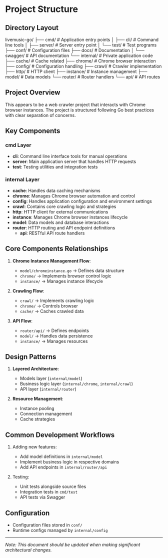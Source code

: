 # Project Structure

## Directory Layout

livemusic-go/
├── cmd/                    # Application entry points
│   ├── cli/               # Command line tools
│   ├── server/            # Server entry point
│   └── test/              # Test programs
├── conf/                   # Configuration files
├── docs/                   # Documentation
│   └── swagger/           # API documentation
└── internal/              # Private application code
    ├── cache/             # Cache related
    ├── chrome/            # Chrome browser interaction
    ├── config/            # Configuration handling
    ├── crawl/             # Crawler implementation
    ├── http/              # HTTP client
    ├── instance/          # Instance management
    ├── model/             # Data models
    └── router/            # Router handlers
        └── api/           # API routes

## Project Overview
This appears to be a web crawler project that interacts with Chrome browser instances. The project is structured following Go best practices with clear separation of concerns.

## Key Components

### cmd Layer
- **cli**: Command line interface tools for manual operations
- **server**: Main application server that handles HTTP requests
- **test**: Testing utilities and integration tests

### internal Layer
- **cache**: Handles data caching mechanisms
- **chrome**: Manages Chrome browser automation and control
- **config**: Handles application configuration and environment settings
- **crawl**: Contains core crawling logic and strategies
- **http**: HTTP client for external communications
- **instance**: Manages Chrome browser instances lifecycle
- **model**: Data models and database interactions
- **router**: HTTP routing and API endpoint definitions
    - **api**: RESTful API route handlers

## Core Components Relationships
1. **Chrome Instance Management Flow**:
   - `model/chromeinstance.go` → Defines data structure
   - `chrome/` → Implements browser control logic
   - `instance/` → Manages instance lifecycle

2. **Crawling Flow**:
   - `crawl/` → Implements crawling logic
   - `chrome/` → Controls browser
   - `cache/` → Caches crawled data

3. **API Flow**:
   - `router/api/` → Defines endpoints
   - `model/` → Handles data persistence
   - `instance/` → Manages resources

## Design Patterns
1. **Layered Architecture**:
   - Models layer (`internal/model`)
   - Business logic layer (`internal/chrome`, `internal/crawl`)
   - API layer (`internal/router`)

2. **Resource Management**:
   - Instance pooling
   - Connection management
   - Cache strategies

## Common Development Workflows
1. Adding new features:
   - Add model definitions in `internal/model`
   - Implement business logic in respective domains
   - Add API endpoints in `internal/router/api`

2. Testing:
   - Unit tests alongside source files
   - Integration tests in `cmd/test`
   - API tests via Swagger

## Configuration
- Configuration files stored in `conf/`
- Runtime configs managed by `internal/config`

---
*Note: This document should be updated when making significant architectural changes.*
